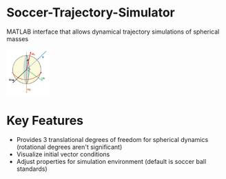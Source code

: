 # Soccer-Trajectory-Simulator
MATLAB interface that allows dynamical trajectory simulations of spherical masses

<img src="docs/images/DynamicsDiagram.PNG" width="100">

# Key Features
* Provides 3 translational degrees of freedom for spherical dynamics (rotational degrees aren't significant)
* Visualize initial vector conditions
* Adjust properties for simulation environment (default is soccer ball standards)
